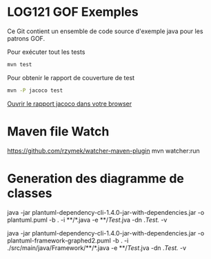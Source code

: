 # LOG121 GOF Exemples

Ce Git contient un ensemble de code source d'exemple java pour les patrons GOF.

Pour exécuter tout les tests
```bash
mvn test 
```

Pour obtenir le rapport de couverture de test
```bash
mvn -P jacoco test
```
[Ouvrir le rapport jacoco dans votre browser](./target/jacoco/site/../../site/jacoco/index.html)

# Maven file Watch
https://github.com/rzymek/watcher-maven-plugin
mvn watcher:run

# Generation des diagramme de classes
 java -jar plantuml-dependency-cli-1.4.0-jar-with-dependencies.jar -o plantuml.puml -b . -i **/*.java -e **/*Test*.jva -dn .*Test.* -v


  java -jar plantuml-dependency-cli-1.4.0-jar-with-dependencies.jar -o plantuml-framework-graphed2.puml -b . -i ./src/main/java/Framework/**/*.java -e **/*Test*.jva -dn .*Test.* -v